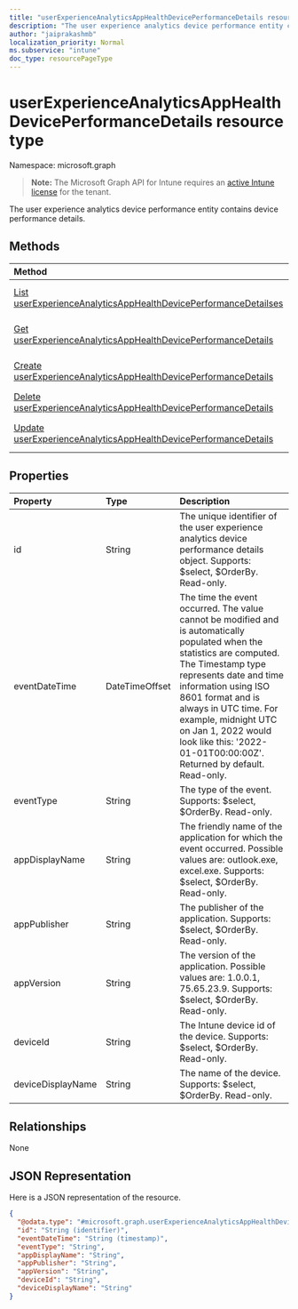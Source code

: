 ```yaml
---
title: "userExperienceAnalyticsAppHealthDevicePerformanceDetails resource type"
description: "The user experience analytics device performance entity contains device performance details."
author: "jaiprakashmb"
localization_priority: Normal
ms.subservice: "intune"
doc_type: resourcePageType
---
```


# userExperienceAnalyticsAppHealthDevicePerformanceDetails resource type

Namespace: microsoft.graph

> **Note:** The Microsoft Graph API for Intune requires an [active Intune license](https://go.microsoft.com/fwlink/?linkid=839381) for the tenant.

The user experience analytics device performance entity contains device performance details.

## Methods
|Method|Return Type|Description|
|:---|:---|:---|
|[List userExperienceAnalyticsAppHealthDevicePerformanceDetailses](../api/intune-devices-userexperienceanalyticsapphealthdeviceperformancedetails-list.md)|[userExperienceAnalyticsAppHealthDevicePerformanceDetails](../resources/intune-devices-userexperienceanalyticsapphealthdeviceperformancedetails.md) collection|List properties and relationships of the [userExperienceAnalyticsAppHealthDevicePerformanceDetails](../resources/intune-devices-userexperienceanalyticsapphealthdeviceperformancedetails.md) objects.|
|[Get userExperienceAnalyticsAppHealthDevicePerformanceDetails](../api/intune-devices-userexperienceanalyticsapphealthdeviceperformancedetails-get.md)|[userExperienceAnalyticsAppHealthDevicePerformanceDetails](../resources/intune-devices-userexperienceanalyticsapphealthdeviceperformancedetails.md)|Read properties and relationships of the [userExperienceAnalyticsAppHealthDevicePerformanceDetails](../resources/intune-devices-userexperienceanalyticsapphealthdeviceperformancedetails.md) object.|
|[Create userExperienceAnalyticsAppHealthDevicePerformanceDetails](../api/intune-devices-userexperienceanalyticsapphealthdeviceperformancedetails-create.md)|[userExperienceAnalyticsAppHealthDevicePerformanceDetails](../resources/intune-devices-userexperienceanalyticsapphealthdeviceperformancedetails.md)|Create a new [userExperienceAnalyticsAppHealthDevicePerformanceDetails](../resources/intune-devices-userexperienceanalyticsapphealthdeviceperformancedetails.md) object.|
|[Delete userExperienceAnalyticsAppHealthDevicePerformanceDetails](../api/intune-devices-userexperienceanalyticsapphealthdeviceperformancedetails-delete.md)|None|Deletes a [userExperienceAnalyticsAppHealthDevicePerformanceDetails](../resources/intune-devices-userexperienceanalyticsapphealthdeviceperformancedetails.md).|
|[Update userExperienceAnalyticsAppHealthDevicePerformanceDetails](../api/intune-devices-userexperienceanalyticsapphealthdeviceperformancedetails-update.md)|[userExperienceAnalyticsAppHealthDevicePerformanceDetails](../resources/intune-devices-userexperienceanalyticsapphealthdeviceperformancedetails.md)|Update the properties of a [userExperienceAnalyticsAppHealthDevicePerformanceDetails](../resources/intune-devices-userexperienceanalyticsapphealthdeviceperformancedetails.md) object.|

## Properties
|Property|Type|Description|
|:---|:---|:---|
|id|String|The unique identifier of the user experience analytics device performance details object. Supports: $select, $OrderBy. Read-only.|
|eventDateTime|DateTimeOffset|The time the event occurred. The value cannot be modified and is automatically populated when the statistics are computed. The Timestamp type represents date and time information using ISO 8601 format and is always in UTC time. For example, midnight UTC on Jan 1, 2022 would look like this: '2022-01-01T00:00:00Z'. Returned by default. Read-only.|
|eventType|String|The type of the event. Supports: $select, $OrderBy. Read-only.|
|appDisplayName|String|The friendly name of the application for which the event occurred. Possible values are: outlook.exe, excel.exe. Supports: $select, $OrderBy. Read-only.|
|appPublisher|String|The publisher of the application. Supports: $select, $OrderBy. Read-only.|
|appVersion|String|The version of the application. Possible values are: 1.0.0.1, 75.65.23.9. Supports: $select, $OrderBy. Read-only.|
|deviceId|String|The Intune device id of the device. Supports: $select, $OrderBy. Read-only.|
|deviceDisplayName|String|The name of the device. Supports: $select, $OrderBy. Read-only.|

## Relationships
None

## JSON Representation
Here is a JSON representation of the resource.
<!-- {
  "blockType": "resource",
  "keyProperty": "id",
  "@odata.type": "microsoft.graph.userExperienceAnalyticsAppHealthDevicePerformanceDetails"
}
-->
``` json
{
  "@odata.type": "#microsoft.graph.userExperienceAnalyticsAppHealthDevicePerformanceDetails",
  "id": "String (identifier)",
  "eventDateTime": "String (timestamp)",
  "eventType": "String",
  "appDisplayName": "String",
  "appPublisher": "String",
  "appVersion": "String",
  "deviceId": "String",
  "deviceDisplayName": "String"
}
```
